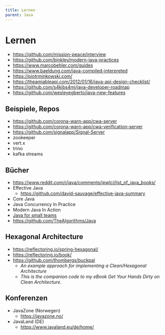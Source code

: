 ```yaml
---
title: Lernen
parent: Java
---
```


# Lernen
- <https://github.com/mission-peace/interview>
- <https://github.com/binkley/modern-java-practices>
- <https://www.marcobehler.com/guides>
- <https://www.baeldung.com/java-compiled-interpreted>
- <https://piotrminkowski.com/>
- <https://theamiableapi.com/2012/01/16/java-api-design-checklist/>
- <https://github.com/s4kibs4mi/java-developer-roadmap>
- <https://github.com/wesleyegberto/java-new-features>


## Beispiele, Repos
- <https://github.com/corona-warn-app/cwa-server>
- <https://github.com/corona-warn-app/cwa-verification-server>
- <https://github.com/signalapp/Signal-Server>
- zookeeper
- vert.x
- trino
- kafka streams


## Bücher
- <https://www.reddit.com/r/java/comments/jpwlci/list_of_java_books/>
- Effective Java
  - <https://github.com/david-sauvage/effective-java-summary>
- Core Java
- Java Concurrency In Practice
- Modern Java In Action
- [Java for small teams](http://javabook.ncredinburgh.com/)
- <https://github.com/TheAlgorithms/Java>


## Hexagonal Architecture
- <https://reflectoring.io/spring-hexagonal/>
- <https://reflectoring.io/book/>
- <https://github.com/thombergs/buckpal>
  - *An example approach for implementing a Clean/Hexagonal Architecture*
  - *This is the companion code to my eBook Get Your Hands Dirty on Clean Architecture.*


## Konferenzen
- JavaZone (Norwegen)
  - <https://javazone.no/> 
- JavaLand (DE)
  - <https://www.javaland.eu/de/home/> 
